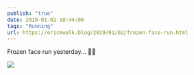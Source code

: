 ```yaml
---
publish: "true"
date: 2019-01-02 10:44:00
tags: "Running"
url: https://ericmwalk.blog/2019/01/02/frozen-face-run.html
---
```


Frozen face run yesterday... 🏃‍♂️

![](https://ericmwalk.blog/uploads/2022/84bc072f5a.jpg)